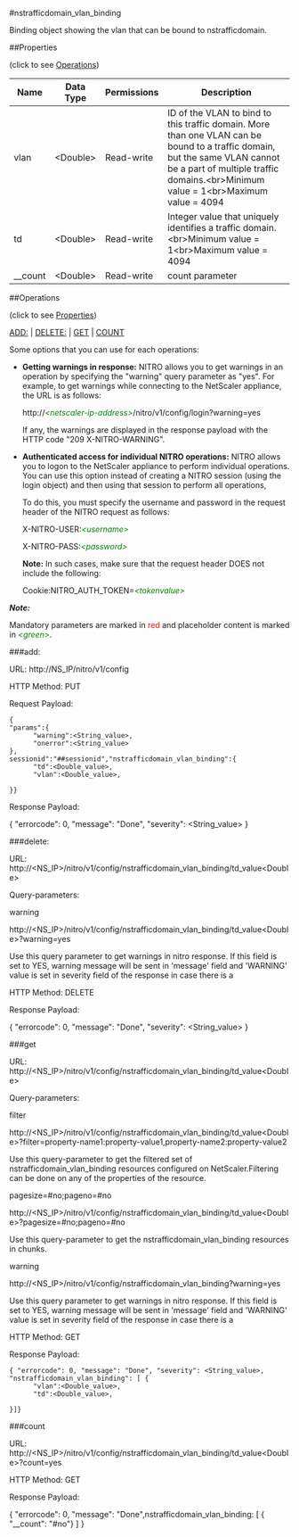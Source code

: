 #nstrafficdomain_vlan_binding

Binding object showing the vlan that can be bound to nstrafficdomain.


##Properties 
<span>(click to see [Operations](#operations))</span>


<table><thead><tr><th>Name</th><th> Data Type</th><th> Permissions</th><th>Description</th></tr></thead><tbody><tr><td>vlan</td><td>&lt;Double></td><td>Read-write</td><td>ID of the VLAN to bind to this traffic domain. More than one VLAN can be bound to a traffic domain, but the same VLAN cannot be a part of multiple traffic domains.&lt;br>Minimum value = 1&lt;br>Maximum value = 4094</td><tr><tr><td>td</td><td>&lt;Double></td><td>Read-write</td><td>Integer value that uniquely identifies a traffic domain.&lt;br>Minimum value = 1&lt;br>Maximum value = 4094</td><tr><tr><td>__count</td><td>&lt;Double></td><td>Read-write</td><td>count parameter</td><tr></tbody></table>
##Operations 
<span>(click to see [Properties](#properties))</span>


[ADD:](#add:) | [DELETE:](#delete:) | [GET](#get) | [COUNT](#count)


Some options that you can use for each operations:
<ul><li><p><b>Getting warnings in response:</b> NITRO allows you to get warnings in an operation by specifying the "warning" query parameter as "yes". For example, to get warnings while connecting to the NetScaler appliance, the URL is as follows:</p><p>http://<span style="color:green;font-style:italic;">&lt;netscaler-ip-address&gt;</span>/nitro/v1/config/login?warning=yes</p><p>If any, the warnings are displayed in the response payload with the HTTP code "209 X-NITRO-WARNING".</p></li><li><p><b>Authenticated access for individual NITRO operations:</b> NITRO allows you to logon to the NetScaler appliance to perform individual operations. You can use this option instead of creating a NITRO session (using the login object) and then using that session to perform all operations,</p><p>To do this, you must specify the username and password in the request header of the NITRO request as follows:</p><p>X-NITRO-USER:<span style="color:green;font-style:italic;">&lt;username&gt;</span></p><p>X-NITRO-PASS:<span style="color:green;font-style:italic;">&lt;password&gt;</span></p><p><b>Note:</b> In such cases, make sure that the request header DOES not include the following:</p><p>Cookie:NITRO_AUTH_TOKEN=<span style="color:green;font-style:italic;">&lt;tokenvalue&gt;</span></p></li></ul>



***Note:*** 
Mandatory parameters are marked in <span style="color:#FF0000;">red</span> and placeholder content is marked in <span style="color:green;font-style:italic">&lt;green&gt;</span>.

###add:



URL: http://NS_IP/nitro/v1/config
HTTP Method: PUT
Request Payload: ```{"params":{      "warning":<String_value>,      "onerror":<String_value>},sessionid":"##sessionid","nstrafficdomain_vlan_binding":{      "td":<Double_value>,      "vlan":<Double_value>,}}```
Response Payload: 
{ "errorcode": 0, "message": "Done", "severity": <String_value> }


###delete:



URL: http://&lt;NS_IP&gt;/nitro/v1/config/nstrafficdomain_vlan_binding/td_value&lt;Double&gt;
Query-parameters:
warning
http://&lt;NS_IP&gt;/nitro/v1/config/nstrafficdomain_vlan_binding/td_value&lt;Double&gt;?warning=yes
Use this query parameter to get warnings in nitro response. If this field is set to YES, warning message will be sent in 'message' field and 'WARNING' value is set in severity field of the response in case there is a



HTTP Method: DELETE
Response Payload: 
{ "errorcode": 0, "message": "Done", "severity": <String_value> }


###get



URL: http://&lt;NS_IP&gt;/nitro/v1/config/nstrafficdomain_vlan_binding/td_value&lt;Double&gt;
Query-parameters:
filter
http://&lt;NS_IP&gt;/nitro/v1/config/nstrafficdomain_vlan_binding/td_value&lt;Double&gt;?filter=property-name1:property-value1,property-name2:property-value2
Use this query-parameter to get the filtered set of nstrafficdomain_vlan_binding resources configured on NetScaler.Filtering can be done on any of the properties of the resource.


pagesize=#no;pageno=#no
http://&lt;NS_IP&gt;/nitro/v1/config/nstrafficdomain_vlan_binding/td_value&lt;Double&gt;?pagesize=#no;pageno=#no
Use this query-parameter to get the nstrafficdomain_vlan_binding resources in chunks.


warning
http://&lt;NS_IP&gt;/nitro/v1/config/nstrafficdomain_vlan_binding?warning=yes
Use this query parameter to get warnings in nitro response. If this field is set to YES, warning message will be sent in 'message' field and 'WARNING' value is set in severity field of the response in case there is a



HTTP Method: GET
Response Payload: ```{ "errorcode": 0, "message": "Done", "severity": <String_value>, "nstrafficdomain_vlan_binding": [ {      "vlan":<Double_value>,      "td":<Double_value>,}]}```



###count



URL: http://&lt;NS_IP&gt;/nitro/v1/config/nstrafficdomain_vlan_binding/td_value&lt;Double&gt;?count=yes
HTTP Method: GET
Response Payload: 
{ "errorcode": 0, "message": "Done",nstrafficdomain_vlan_binding: [ { "__count": "#no"} ] }


